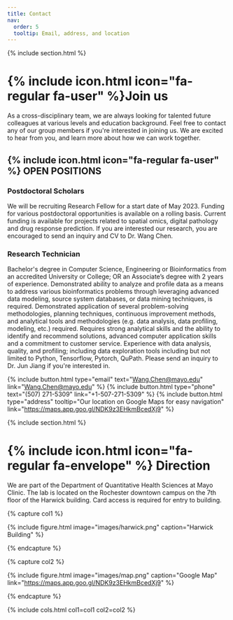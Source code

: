 ```yaml
---
title: Contact
nav:
  order: 5
  tooltip: Email, address, and location
---
```


{% include section.html %}
# {% include icon.html icon="fa-regular fa-user" %}Join us

As a cross-disciplinary team, we are always looking for talented future colleagues at various levels and education background. 
Feel free to contact any of our group members if you're interested in joining us. 
We are excited to hear from you, and learn more about how we can work together. 

## {% include icon.html icon="fa-regular fa-user" %} OPEN POSITIONS

### Postdoctoral Scholars
We will be recruiting Research Fellow for a start date of May 2023. Funding for various postdoctoral opportunities is available on a rolling basis. 
Current funding is available for projects related to spatial omics, digital pathology and drug response prediction. 
If you are interested our research, you are encouraged to send an inquiry and CV to Dr. Wang Chen.

### Research Technician
Bachelor's degree in Computer Science, Engineering or Bioinformatics from an accredited University or College; OR an Associate’s degree with 2 years of experience.
Demonstrated ability to analyze and profile data as a means to address various bioinformatics problems through leveraging advanced data modeling, source system databases, 
or data mining techniques, is required. Demonstrated application of several problem-solving methodologies, planning techniques, continuous improvement methods, 
and analytical tools and methodologies (e.g. data analysis, data profiling, modeling, etc.) required. 
Requires strong analytical skills and the ability to identify and recommend solutions, advanced computer application skills and a commitment to customer service. 
Experience with data analysis, quality, and profiling; including data exploration tools including but not limited to Python, Tensorflow, Pytorch, QuPath. 
Please send an inquiry to Dr. Jun Jiang if you're interested in.

{%
  include button.html
  type="email"
  text="Wang.Chen@mayo.edu"
  link="Wang.Chen@mayo.edu"
%}
{%
  include button.html
  type="phone"
  text="(507) 271-5309"
  link="+1-507-271-5309"
%}
{%
  include button.html
  type="address"
  tooltip="Our location on Google Maps for easy navigation"
  link="https://maps.app.goo.gl/NDK9z3EHkmBcedXj9"
%}


{% include section.html %}
# {% include icon.html icon="fa-regular fa-envelope" %} Direction
We are part of the Department of Quantitative Health Sciences at Mayo Clinic. The lab is located on the Rochester downtown campus on the 7th floor of the Harwick building. Card access is required for entry to building.


{% capture col1 %}

{%
  include figure.html
  image="images/harwick.png"
  caption="Harwick Building"
%}

{% endcapture %}

{% capture col2 %}

{%
  include figure.html
  image="images/map.png"
  caption="Google Map"
  link="https://maps.app.goo.gl/NDK9z3EHkmBcedXj9"
%}

{% endcapture %}

{% include cols.html col1=col1 col2=col2 %}